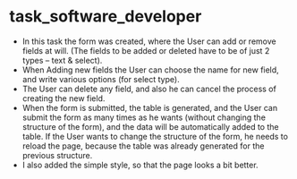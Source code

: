 # task_software_developer

- In this task the form was created, where the User can add or remove fields at will. (The fields to be added or deleted have to be of just 2 types – text & select).
- When Adding new fields the User can choose the name for new field, and write various options (for select type).
- The User can delete any field, and also he can cancel the process of creating the new field.
- When the form is submitted, the table is generated, and the User can submit the form as many times as he wants (without changing the structure of the form), and the data will be automatically added to the table. If the User wants to change the structure of the form, he needs to reload the page, because the table was already generated for the previous structure.
- I also added the simple style, so that the page looks a bit better.
